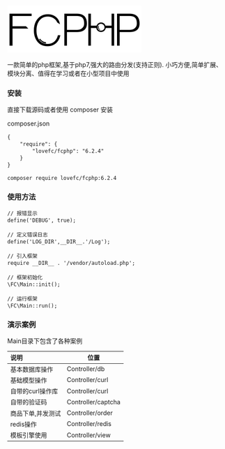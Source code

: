 ![avatar](/logo.png)

一款简单的php框架,基于php7,强大的路由分发(支持正则).
小巧方便,简单扩展、模块分离、值得在学习或者在小型项目中使用


### 安装

直接下载源码或者使用 composer 安装

composer.json
````
{
    "require": {
        "lovefc/fcphp": "6.2.4"
    }
}
````

````
composer require lovefc/fcphp:6.2.4
````

### 使用方法

````
// 报错显示
define('DEBUG', true);

// 定义错误日志
define('LOG_DIR',__DIR__.'/Log');

// 引入框架
require __DIR__ . '/vendor/autoload.php';

// 框架初始化
\FC\Main::init();

// 运行框架
\FC\Main::run();

````

### 演示案例

Main目录下包含了各种案例

|说明|位置|
|:-----  |-----  |
|基本数据库操作  |Controller/db |
|基础模型操作    |Controller/curl|
|自带的curl操作库 |Controller/curl |
|自带的验证码    |Controller/captcha|
|商品下单,并发测试   |Controller/order|
|redis操作   |Controller/redis|
|模板引擎使用   |Controller/view|








